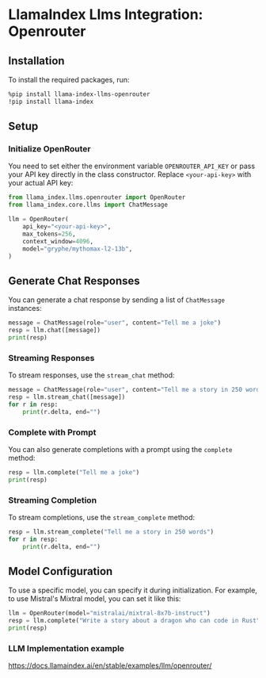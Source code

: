 # LlamaIndex Llms Integration: Openrouter

## Installation

To install the required packages, run:

```bash
%pip install llama-index-llms-openrouter
!pip install llama-index
```

## Setup

### Initialize OpenRouter

You need to set either the environment variable `OPENROUTER_API_KEY` or pass your API key directly in the class constructor. Replace `<your-api-key>` with your actual API key:

```python
from llama_index.llms.openrouter import OpenRouter
from llama_index.core.llms import ChatMessage

llm = OpenRouter(
    api_key="<your-api-key>",
    max_tokens=256,
    context_window=4096,
    model="gryphe/mythomax-l2-13b",
)
```

## Generate Chat Responses

You can generate a chat response by sending a list of `ChatMessage` instances:

```python
message = ChatMessage(role="user", content="Tell me a joke")
resp = llm.chat([message])
print(resp)
```

### Streaming Responses

To stream responses, use the `stream_chat` method:

```python
message = ChatMessage(role="user", content="Tell me a story in 250 words")
resp = llm.stream_chat([message])
for r in resp:
    print(r.delta, end="")
```

### Complete with Prompt

You can also generate completions with a prompt using the `complete` method:

```python
resp = llm.complete("Tell me a joke")
print(resp)
```

### Streaming Completion

To stream completions, use the `stream_complete` method:

```python
resp = llm.stream_complete("Tell me a story in 250 words")
for r in resp:
    print(r.delta, end="")
```

## Model Configuration

To use a specific model, you can specify it during initialization. For example, to use Mistral's Mixtral model, you can set it like this:

```python
llm = OpenRouter(model="mistralai/mixtral-8x7b-instruct")
resp = llm.complete("Write a story about a dragon who can code in Rust")
print(resp)
```

### LLM Implementation example

https://docs.llamaindex.ai/en/stable/examples/llm/openrouter/
